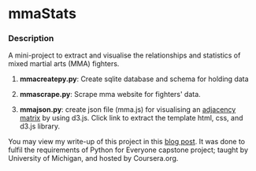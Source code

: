 # mmaStats

### Description

A mini-project to extract and visualise the relationships and statistics of mixed martial arts (MMA) fighters.

1) __mmacreatepy.py__: Create sqlite database and schema for holding data

2) __mmascrape.py__: Scrape mma website for fighters' data.

3) __mmajson.py__: create json file (mma.js) for visualising an <a href="https://bost.ocks.org/mike/miserables/">adjacency matrix</a> by using d3.js. Click link to extract the template html, css, and d3.js library.

You may view my write-up of this project in this <a href="https://mapattack.wordpress.com/2016/04/13/analysing-mma-fighters/">blog post</a>. It was done to fulfil the requirements of Python for Everyone capstone project; taught by University of Michigan, and hosted by Coursera.org.

